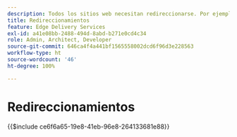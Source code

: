 ```yaml
---
description: Todos los sitios web necesitan redireccionarse. Por ejemplo, si reubica o elimina contenido, quiere que sus usuarios puedan seguir encontrándolo o lo que sea mejor. Consulte el documento Creación y publicación de contenido para obtener más información sobre cómo eliminar contenido.
title: Redireccionamientos
feature: Edge Delivery Services
exl-id: a41e08bb-2488-494d-8abd-b271e0cd4c34
role: Admin, Architect, Developer
source-git-commit: 646ca4f4a441bf1565558002dcd6f96d3e228563
workflow-type: ht
source-wordcount: '46'
ht-degree: 100%

---
```


# Redireccionamientos

{{$include ce6f6a65-19e8-41eb-96e8-264133681e88}}
